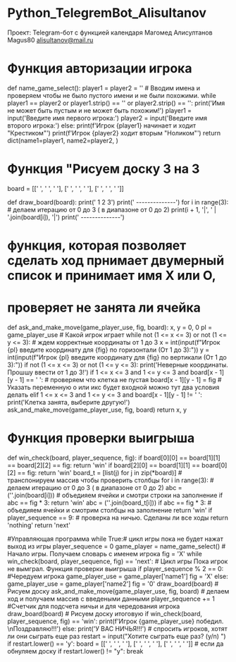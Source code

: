 # Python_TelegremBot_Alisultanov
Проект: Telegram-бот с функцией календаря
Магомед Алисултанов
Magus80
alisultanov@mail.ru

# Функция авторизации игрока
def name_game_select():
    player1 = player2 = ''
    # Вводим имена и проверяем чтобы не было пустого  имени и не были похожими.
    while player1 == player2 or player1.strip() == '' or player2.strip() == '':
        print('Имя не может быть пустым и не может быть похожим!')
        player1 = input('Введите имя первого игрока:')
        player2 = input('Введите имя второго игрока:')
    else:
        print(f'Игрок {player1} начинает и ходит "Крестиком"')
        print(f'Игрок {player2} ходит вторым  "Ноликом"')
        return dict(name1=player1, name2=player2, )


# Функция "Рисуем доску 3 на 3
board = [[' ', ' ', ' '], [' ', ' ', ' '], [' ', ' ', ' ']]


def draw_board(board):
    print('    1   2   3')
    print('  --------------')
    for i in range(3):  # делаем итерацию от 0 до 3 ( в диапазоне от 0 до 2)
        print(i + 1, '|', ' | '.join(board[i]), '|')
        print('  --------------')


# функция, которая позволяет сделать ход прнимает двумерный список и принимает имя Х или О,
# проверяет не занята ли ячейка
def ask_and_make_move(game_player_use, fig, board):
    x, y = 0, 0
    pl = game_player_use  # Какой игрок играет
    while not (1 <= x <= 3) or not (1 <= y <= 3):  # ждем корректные координаты от 1 до 3
        x = int(input(f"Игрок {pl} введите координату  для {fig} по горизонтали (От 1 до 3):"))
        y = int(input(f"Игрок {pl} введите координату для  {fig} по вертикали (От 1 до 3):"))
        if not (1 <= x <= 3) or not (1 <= y <= 3):
            print('Неверные координаты. Прошшу ввести от 1 до 3!')
        if 1 <= x <= 3 and 1 <= y <= 3 and board[x - 1][y - 1] == ' ':  # проверяем что клетка не пустая
            board[x - 1][y - 1] = fig  # Указать переменную о или икс будет входной можно тут два условия делать
        elif 1 <= x <= 3 and 1 <= y <= 3 and board[x - 1][y - 1] != ' ':
            print('Клетка занята, выберите другую!')
            ask_and_make_move(game_player_use, fig, board)
    return x, y


# Функция проверки выигрыша
def win_check(board, player_sequence, fig):
    if board[0][0] == board[1][1] == board[2][2] == fig:
        return 'win'
    if board[2][0] == board[1][1] == board[0][2] == fig:
        return 'win'
    board_t = [list(j) for j in zip(*board)]  # транспонируем массив чтобы проверить столбцы
    for i in range(3):  # делаем итерацию от 0 до 3 ( в диапазоне от 0 до 2)
        abc = (''.join(board[i]))  # объедияем ячейки и смотри строки на заполнение
        if abc == fig * 3:
            return 'win'
        abc = (''.join(board_t[i]))
        if abc == fig * 3:  # объедияем ячейки и смотрим столбцы на заполнение
            return 'win'
        if player_sequence == 9: # проверка на ничью. Сделаны ли все ходы
            return 'nothing'
    return 'next'

#Управляющая программа 
while True:# цикл игры пока не будет нажат выход из игры
    player_sequence = 0
    game_player = name_game_select()  # Начало игры. Получаем словарь с именем игрока
    fig = 'X'
    while win_check(board, player_sequence, fig) == 'next':  # Цикл игры Пока игрок не вымграл. Функция проверки выигрыша
        if player_sequence % 2 == 0: #Чередуем игрока
            game_player_use = game_player['name1']
            fig = 'X'
        else:
            game_player_use = game_player['name2']
            fig = '0'
        draw_board(board)  # Рисуем доску
        ask_and_make_move(game_player_use, fig, board)  # делаем ход и получаем массив с введеными данными
        player_sequence += 1 #Счетчик для подсчета ничьи и для чередования игрока
    draw_board(board) # Рисуем доску итоговую
    if win_check(board, player_sequence, fig) == 'win':
        print(f'Игрок {game_player_use} победил. \nПоздравляю!!!')
    else:
        print('У ВАС НИЧЬЯ!!!')
    # спросить игроков, хотят ли они сыграть еще раз
    restart = input("Хотите сыграть еще раз? (y/n) ")
    if restart.lower() == 'y':
        board = [[' ', ' ', ' '], [' ', ' ', ' '], [' ', ' ', ' ']] # если да обнуляем доску
    if restart.lower() != "y":
        break
